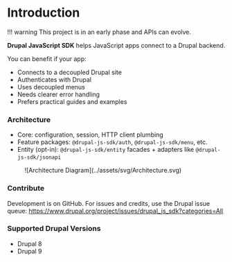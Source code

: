 # Introduction

!!! warning
    This project is in an early phase and APIs can evolve.

**Drupal JavaScript SDK** helps JavaScript apps connect to a Drupal backend.

You can benefit if your app:

- Connects to a decoupled Drupal site
- Authenticates with Drupal
- Uses decoupled menus
- Needs clearer error handling
- Prefers practical guides and examples

### Architecture

- Core: configuration, session, HTTP client plumbing
- Feature packages: `@drupal-js-sdk/auth`, `@drupal-js-sdk/menu`, etc.
- Entity (opt-in): `@drupal-js-sdk/entity` facades + adapters like `@drupal-js-sdk/jsonapi`

<figure  markdown="1">
![Architecture Diagram](../assets/svg/Architecture.svg)
</figure>

### Contribute

Development is on GitHub. For issues and credits, use the Drupal issue queue: https://www.drupal.org/project/issues/drupal_js_sdk?categories=All

### Supported Drupal Versions

- Drupal 8
- Drupal 9
